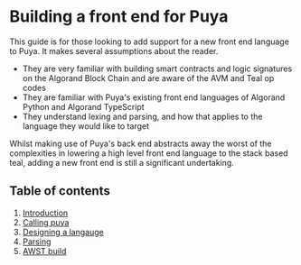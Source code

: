 # Building a front end for Puya

This guide is for those looking to add support for a new front end language to Puya. It makes several assumptions about the reader.

 - They are very familiar with building smart contracts and logic signatures on the Algorand Block Chain and are aware of the AVM and Teal op codes
 - They are familiar with Puya's existing front end languages of Algorand Python and Algorand TypeScript
 - They understand lexing and parsing, and how that applies to the language they would like to target

Whilst making use of Puya's back end abstracts away the worst of the complexities in lowering a high level front end language to the stack based teal, adding a new front end is still a significant undertaking. 

## Table of contents

1. [Introduction](./00-introduction.md)
2. [Calling puya](./01-calling-puya.md)
3. [Designing a langauge](./02-designing-a-language.md)
4. [Parsing](./03-parsing.md)
5. [AWST build](./04-awst-build.md)
